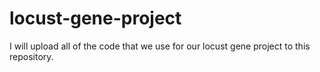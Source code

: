 # locust-gene-project
I will upload all of the code that we use for our locust gene project to this repository. 
